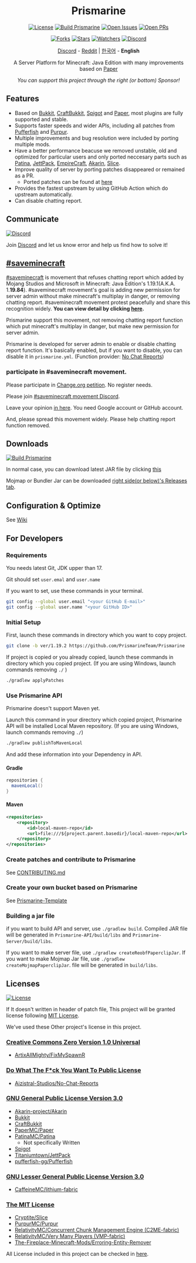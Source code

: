 <div align="center">

Prismarine
=
[![License](https://img.shields.io/github/license/PurpurMC/Purpur)](LICENSE.md)
[![Build Prismarine](https://img.shields.io/github/workflow/status/PrismarineTeam/Prismarine/Build%20Prismarine)](https://github.com/PrismarineTeam/Prismarine/actions/workflows/build.yml)
[![Open Issues](https://img.shields.io/github/issues-raw/PrismarineTeam/Prismarine?label=issues)](https://github.com/PrismarineTeam/Prismarine/issues)
[![Open PRs](https://img.shields.io/github/issues-pr-raw/PrismarineTeam/Prismarine?label=pull%20requests)](https://github.com/PrismarineTeam/Prismarine/pulls)

[![Forks](https://img.shields.io/github/forks/PrismarineTeam/Prismarine)](https://github.com/PrismarineTeam/Prismarine/network/members)
[![Stars](https://img.shields.io/github/stars/PrismarineTeam/Prismarine)](https://github.com/PrismarineTeam/Prismarine/stargazers)
[![Watchers](https://img.shields.io/github/watchers/PrismarineTeam/Prismarine)](https://github.com/PrismarineTeam/Prismarine/watchers)
[![Discord](https://img.shields.io/discord/781822976773455882?color=%235865F2&label=Discord&logo=discord)](https://discord.gg/kkqMSEVVxN)

[Discord](https://discord.gg/CQGVqeXQQC) - [Reddit](https://reddit.com/r/Prismarine) | [한국어](src/README/KOR.md) - **English**

A Server Platform for Minecraft: Java Edition with many improvements based on [Paper](https://github.com/PaperMC/Paper)

*You can support this project through the right (or bottom) Sponsor!*

</div>

## Features
- Based on [Bukkit](https://hub.spigotmc.org/stash/projects/SPIGOT/repos/bukkit/browse), [CraftBukkit](https://hub.spigotmc.org/stash/projects/SPIGOT/repos/craftbukkit/browse), [Spigot](https://hub.spigotmc.org/stash/projects/SPIGOT/repos/spigot/browse) and [Paper](https://github.com/PaperMC/Paper), most plugins are fully supported and stable.
- Supports faster speeds and wider APIs, including all patches from [Pufferfish](https://github.com/pufferfish-gg/Pufferfish) and [Purpur](https://github.com/PurpurMC/Purpur).
- Multiple improvements and bug resolution were included by porting multiple mods.
- Have a better performance beacuse we removed unstable, old and optimized for particular users and only ported neccesary parts such as [Patina](https://github.com/PatinaMC/Patina), [JettPack](https://gitlab.com/Titaniumtown/JettPack), [EmpireCraft](https://github.com/starlis/EmpireCraft), [Akarin](https://github.com/Akarin-project/Akarin), [Slice](https://github.com/Cryptite/Slice).
- Improve quality of server by porting patches disappeared or remained as a PR.
   - Ported patches can be found at [here](src/PORTED_PATCHES/ENG.md) 
- Provides the fastest upstream by using GitHub Action which do upstream automatically.
- Can disable chatting report.

## Communicate
[![Discord](https://img.shields.io/discord/781822976773455882?color=%235865F2&label=Discord&logo=discord)](https://discord.gg/kkqMSEVVxN)

Join [Discord](https://discord.gg/kkqMSEVVxN) and let us know error and help us find how to solve it!

## [#saveminecraft](https://saveminecraft.org/)
[#saveminecraft](https://saveminecraft.org/) is movement that refuses chatting report which added by Mojang Studios and Microsoft in Minecraft: Java Edition's 1.19.1(A.K.A. 1.**19.84**). #saveminecraft movement's goal is adding new permission for server admin without make minecraft's multiplay in danger, or removing chatting report. #saveminecraft movement protest peacefully and share this recognition widely. **You can view detail by clicking [here](src/SAVEMINECRAFT/ENG.md).**

Prismarine support this movement, not removing chatting report function which put minecraft's multiplay in danger, but make new permission for server admin.

Prismarine is developed for server admin to enable or disable chatting report function.
It's basically enabled, but if you want to disable, you can disable it in `prismarine.yml`. (Function provider: [No Chat Reports](https://modrinth.com/mod/no-chat-reports))

### participate in #saveminecraft movement. 
Please participate in [Change.org petition](https://chng.it/4MQX8YybMf). No register needs.

Please join [#saveminecraft movement Discord](https://discord.gg/saveminecraft).

Leave your opinion [in here](https://saveminecraft.org/opinions). You need Google account or GitHub account.

And, please spread this movement widely. Please help chatting report function removed.

## Downloads
[![Build Prismarine](https://img.shields.io/github/workflow/status/PrismarineTeam/Prismarine/Build%20Prismarine)](https://github.com/PrismarineTeam/Prismarine/releases/tag/latest)

In normal case, you can download latest JAR file by clicking [this](https://github.com/PrismarineTeam/Prismarine/releases/download/latest/Prismarine-paperclip-1.19.2-R0.1-SNAPSHOT-reobf.jar)

Mojmap or Bundler Jar can be downloaded [right side(or below)'s Releases tab](https://github.com/PrismarineTeam/Prismarine/releases/tag/latest).

## Configuration & Optimize
See [Wiki](https://github.com/PrismarineTeam/Prismarine/wiki)

## For Developers
### Requirements
You needs latest Git, JDK upper than 17.

Git should set `user.emal` and `user.name`

If you want to set, use these commands in your terminal.
```bash
git config --global user.email "<your GitHub E-mail>"
git config --global user.name "<your GitHub ID>"
```

### Initial Setup
First, launch these commands in directory which you want to copy project.
```bash
git clone -b ver/1.19.2 https://github.com/PrismarineTeam/Prismarine
```
If project is copied or you already copied, launch these commands in directory which you copied project. (If you are using Windows, launch commands removing `./` )
```bash
./gradlew applyPatches
```

### Use Prismarine API
Prismarine doesn't support Maven yet.

Launch this command in your directory which copied project, Prismarine API will be installed Local Maven repository. (If you are using Windows, launch commands removing `./`)
```bash
./gradlew publishToMavenLocal
```
And add these information into your Dependency in API.

#### Gradle
```gradle
repositories {
  mavenLocal()
}
```

#### Maven
```xml
<repositories>
    <repository>
        <id>local-maven-repo</id>
        <url>file:///${project.parent.basedir}/local-maven-repo</url>
    </repository>
</repositories>
```

### Create patches and contribute to Prismarine
See [CONTRIBUTING.md](CONTRIBUTING.md)

### Create your own bucket based on Prismarine
See [Prismarine-Template](https://github.com/PrismarineTeam/Prismarine-Template)

### Building a jar file
if you want to build API and server, use `./gradlew build`. Compiled JAR file will be generated in `Prismarine-API/build/libs` and `Prismarine-Server/build/libs`.

If you want to make server file, use `./gradlew createReobfPaperclipJar`. If you want to make Mojmap Jar file, use `./gradlew createMojmapPaperclipJar`. file will be generated in `build/libs`.

## Licenses
[![License](https://img.shields.io/github/license/PrismarineTeam/Prismarine)](LICENSE.md)

If It doesn't written in header of patch file, This project will be granted license following [MIT License](src/LICENSES/ENG/MIT.md).

We've used these Other project's license in this project.

### [Creative Commons Zero Version 1.0 Universal](src/LICENSES/ENG/CC0_v1.0.md)
- [ArtixAllMighty/FixMySpawnR](https://github.com/ArtixAllMighty/FixMySpawnR)

### [Do What The F\*ck You Want To Public License](src/LICENSES/ENG/WTFPL.md)
- [Aizistral-Studios/No-Chat-Reports](https://github.com/Aizistral-Studios/No-Chat-Reports)

### [GNU General Public License Version 3.0](src/LICENSES/ENG/GNU_GPL_v3.0.md)
- [Akarin-project/Akarin](https://github.com/Akarin-project/Akarin)
- [Bukkit](https://hub.spigotmc.org/stash/projects/SPIGOT/repos/bukkit/browse)
- [CraftBukkit](https://hub.spigotmc.org/stash/projects/SPIGOT/repos/craftbukkit/browse)
- [PaperMC/Paper](https://github.com/PaperMC/Paper)
- [PatinaMC/Patina](https://github.com/PatinaMC/Patina)
   - Not specifically Written
- [Spigot](https://hub.spigotmc.org/stash/projects/SPIGOT/repos/spigot/browse)
- [Titaniumtown/JettPack](https://gitlab.com/Titaniumtown/JettPack)
- [pufferfish-gg/Pufferfish](https://github.com/pufferfish-gg/Pufferfish)

### [GNU Lesser General Public License Version 3.0](src/LICENSES/ENG/GNU_LGPL_v3.0.md)
- [CaffeineMC/lithium-fabric](https://github.com/CaffeineMC/lithium-fabric)

### [The MIT License](src/LICENSES/ENG/MIT.md)
- [Cryptite/Slice](https://github.com/Cryptite/Slice)
- [PurpurMC/Purpur](https://github.com/PurpurMC/Purpur)
- [RelativityMC/Concurrent Chunk Management Engine (C2ME-fabric)](https://github.com/RelativityMC/C2ME-fabric)
- [RelativityMC/Very Many Players (VMP-fabric)](https://github.com/RelativityMC/VMP-fabric)
- [The-Fireplace-Minecraft-Mods/Erroring-Entity-Remover](https://github.com/The-Fireplace-Minecraft-Mods/Erroring-Entity-Remover)

All License included in this project can be checked in [here](src/LICENSES/ENG/README.md).
